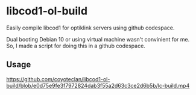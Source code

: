 # libcod1-ol-build
Easily compile libcod1 for optiklink servers using github codespace.

Dual booting Debian 10 or using virtual machine wasn't convinient for me.
So, I made a script for doing this in a github codespace.

## Usage

https://github.com/coyoteclan/libcod1-ol-build/blob/e0d75e9fe3f7972824dab3f55a2d63c3ce2d6b5b/lc-build.mp4
